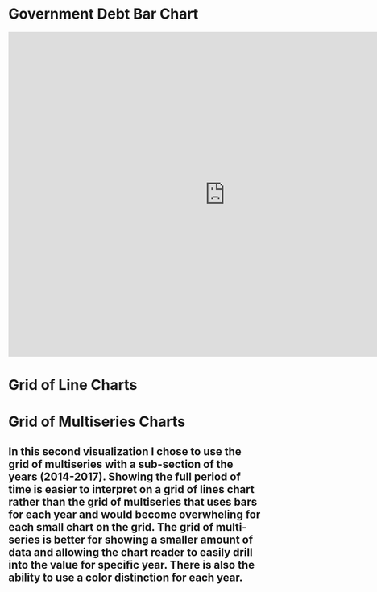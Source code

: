 # Government Debt Bar Chart

<iframe src="https://data.oecd.org/chart/69Cy" width="860" height="645" style="border: 0" mozallowfullscreen="true" webkitallowfullscreen="true" allowfullscreen="true"><a href="https://data.oecd.org/chart/69Cy" target="_blank">OECD Chart: General government debt, Total, % of GDP, Annual, 2016</a></iframe>

# Grid of Line Charts

<div class="flourish-embed flourish-chart" data-src="visualisation/4277931"><script src="https://public.flourish.studio/resources/embed.js"></script></div>

# Grid of Multiseries Charts
## In this second visualization I chose to use the grid of multiseries with a sub-section of the years (2014-2017). Showing the full period of time is easier to interpret on a grid of lines chart rather than the grid of multiseries that uses bars for each year and would become overwheling for each small chart on the grid. The grid of multi-series is better for showing a smaller amount of data and allowing the chart reader to easily drill into the value for specific year. There is also the ability to use a color distinction for each year.

<div class="flourish-embed flourish-chart" data-src="visualisation/4283499"><script src="https://public.flourish.studio/resources/embed.js"></script></div>
